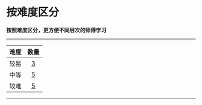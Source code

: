 # 按难度区分

**按照难度区分，更方便不同层次的师傅学习**  

---

| 难度 | 数量 |
|:---:|:---:|
| 较易|[3](easy.html)|
| 中等|[5](mid.html)|
| 较难|[5](diff.html)|

---

